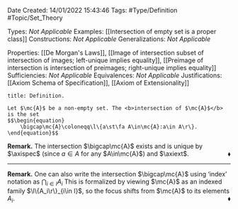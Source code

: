 <div class="topSpace"></div>

Date Created: 14/01/2022 15:43:46
Tags: #Type/Definition #Topic/Set_Theory

Types: <i>Not Applicable</i>
Examples: [[Intersection of empty set is a proper class]] 
Constructions: <i>Not Applicable</i>
Generalizations: <i>Not Applicable</i>

Properties: [[De Morgan's Laws]], [[Image of intersection subset of intersection of images; left-unique implies equality]], [[Preimage of intersection is intersection of preimages; right-unique implies equality]]
Sufficiencies: <i>Not Applicable</i>
Equivalences: <i>Not Applicable</i>
Justifications: [[Axiom Schema of Specification]], [[Axiom of Extensionality]]

``` ad-Definition
title: Definition.

Let $\mc{A}$ be a non-empty set. The <b>intersection of $\mc{A}$</b> is the set
$$\begin{equation}
    \bigcap\mc{A}\coloneqq\l\{a\st\fa A\in\mc{A}:a\in A\r\}.
\end{equation}$$

```

<b>Remark.</b> The intersection $\bigcap\mc{A}$ exists and is unique by $\axispec$ (since $a\in A$ for any $A\in\mc{A}$) and $\axiext$.<span style="float:right;">$\blacklozenge$</span>

---

<b>Remark.</b> One can also write the intersection $\bigcap\mc{A}$ using ‘index’ notation as $\bigcap_{i\in I}A_i$ This is formalized by viewing $\mc{A}$ as an indexed family $\l\{A_i\r\}_{i\in I}$, so the focus shifts from $\mc{A}$ to its elements $A_i$.<span style="float:right;">$\blacklozenge$</span>
